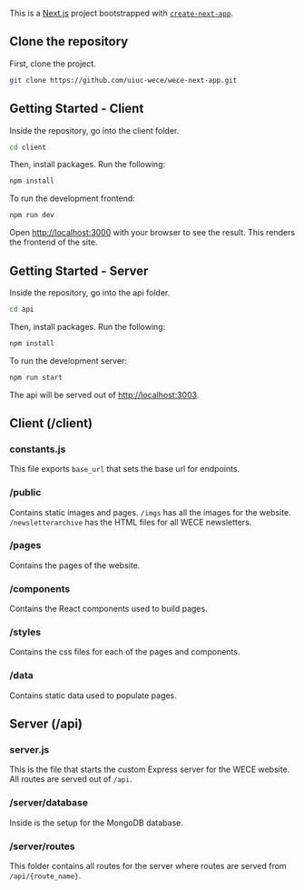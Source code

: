 This is a [Next.js](https://nextjs.org/) project bootstrapped with [`create-next-app`](https://github.com/vercel/next.js/tree/canary/packages/create-next-app).

## Clone the repository

First, clone the project.

```bash
git clone https://github.com/uiuc-wece/wece-next-app.git
```

## Getting Started - Client

Inside the repository, go into the client folder.

```bash
cd client
```

Then, install packages. Run the following:

```bash
npm install
```

To run the development frontend:

```bash
npm run dev
```

Open [http://localhost:3000](http://localhost:3000) with your browser to see the result. This renders the frontend of the site.

## Getting Started - Server

Inside the repository, go into the api folder.

```bash
cd api
```

Then, install packages. Run the following:

```bash
npm install
```

To run the development server:

```bash
npm run start
```

The api will be served out of [http://localhost:3003](http://localhost:3003).


## Client (/client)

### constants.js
This file exports `base_url` that sets the base url for endpoints.

### /public
Contains static images and pages.
`/imgs` has all the images for the website.
`/newsletterarchive` has the HTML files for all WECE newsletters.

###  /pages
Contains the pages of the website.

### /components
Contains the React components used to build pages.

### /styles
Contains the css files for each of the pages and components.

### /data
Contains static data used to populate pages.

## Server (/api)

### server.js
This is the file that starts the custom Express server for the WECE website. All routes are served out of `/api`.

### /server/database
Inside is the setup for the MongoDB database.

### /server/routes
This folder contains all routes for the server where routes are served from `/api/{route_name}`.
